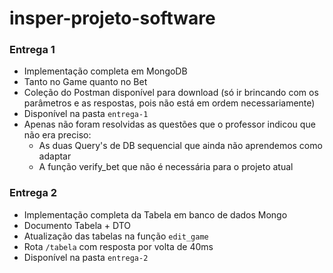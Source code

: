 # insper-projeto-software

### **Entrega 1**

* Implementação completa em MongoDB
* Tanto no Game quanto no Bet
* Coleção do Postman disponível para download (só ir brincando com os parâmetros e as respostas, pois não está em ordem necessariamente)
* Disponível na pasta `entrega-1`
* Apenas não foram resolvidas as questões que o professor indicou que não era preciso:  
  * As duas Query's de DB sequencial que ainda não aprendemos como adaptar
  * A função verify_bet que não é necessária para o projeto atual


### **Entrega 2**

* Implementação completa da Tabela em banco de dados Mongo
* Documento Tabela + DTO
* Atualização das tabelas na função `edit_game`  
* Rota `/tabela` com resposta por volta de 40ms
* Disponível na pasta `entrega-2`
